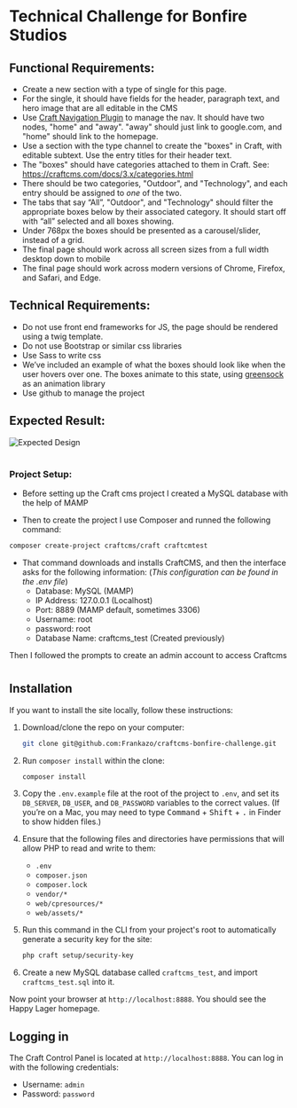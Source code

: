 # Technical Challenge for Bonfire Studios

## Functional Requirements:

- Create a new section with a type of single for this page.
- For the single, it should have fields for the header, paragraph text, and hero image that are all editable in the CMS
- Use [Craft Navigation Plugin](https://plugins.craftcms.com/navigation) to manage the nav. It should have two nodes, "home" and "away". "away" should just link to google.com, and "home" should link to the homepage.
- Use a section with the type channel to create the "boxes" in Craft, with editable subtext. Use the entry titles for their header text.
- The "boxes" should have categories attached to them in Craft. See: https://craftcms.com/docs/3.x/categories.html
- There should be two categories, "Outdoor", and "Technology", and each entry should be assigned to _one_ of the two.
- The tabs that say “All”, "Outdoor", and "Technology" should filter the appropriate boxes below by their associated category. It should start off with “all” selected and all boxes showing.
- Under 768px the boxes should be presented as a carousel/slider, instead of a grid.
- The final page should work across all screen sizes from a full width desktop down to mobile
- The final page should work across modern versions of Chrome, Firefox, and Safari, and Edge.

## Technical Requirements:

- Do not use front end frameworks for JS, the page should be rendered using a twig template.
- Do not use Bootstrap or similar css libraries
- Use Sass to write css
- We’ve included an example of what the boxes should look like when the user hovers over one. The boxes animate to this state, using [greensock](https://greensock.com/) as an animation library
- Use github to manage the project

## Expected Result:

![Expected Design](https://i.imgur.com/JwJ9cum.png)

#

### Project Setup:

- Before setting up the Craft cms project I created a MySQL database with the help of MAMP

- Then to create the project I use Composer and runned the following command:

```bash
composer create-project craftcms/craft craftcmtest
```

- That command downloads and installs CraftCMS, and then the interface asks for the following information: (_This configuration can be found in the .env file_)
  - Database: MySQL (MAMP)
  - IP Address: 127.0.0.1 (Localhost)
  - Port: 8889 (MAMP default, sometimes 3306)
  - Username: root
  - password: root
  - Database Name: craftcms_test (Created previously)

Then I followed the prompts to create an admin account to access Craftcms

#

## Installation

If you want to install the site locally, follow these instructions:

1. Download/clone the repo on your computer:

   ```bash
   git clone git@github.com:Frankazo/craftcms-bonfire-challenge.git
   ```

2. Run `composer install` within the clone:

   ```bash
   composer install
   ```

3. Copy the `.env.example` file at the root of the project to `.env`, and set its `DB_SERVER`, `DB_USER`, and `DB_PASSWORD` variables to the correct values. (If you’re on a Mac, you may need to type <kbd>Command</kbd> + <kbd>Shift</kbd> + <kbd>.</kbd> in Finder to show hidden files.)

4. Ensure that the following files and directories have permissions that will allow PHP to read and write to them:

   - `.env`
   - `composer.json`
   - `composer.lock`
   - `vendor/*`
   - `web/cpresources/*`
   - `web/assets/*`

5. Run this command in the CLI from your project's root to automatically generate a security key for the site:

   ```bash
   php craft setup/security-key
   ```

6. Create a new MySQL database called `craftcms_test`, and import `craftcms_test.sql` into it.

Now point your browser at `http://localhost:8888`. You should see the Happy Lager homepage.

## Logging in

The Craft Control Panel is located at `http://localhost:8888`. You can log in with the following credentials:

- Username: `admin`
- Password: `password`
